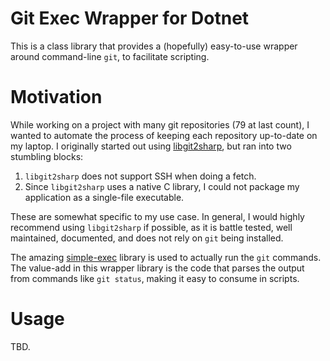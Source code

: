 # Git Exec Wrapper for Dotnet

This is a class library that provides a (hopefully) easy-to-use wrapper around command-line `git`, to facilitate scripting.


# Motivation

While working on a project with many git repositories (79 at last count), I wanted to automate the process of keeping each repository up-to-date on my laptop.
I originally started out using [libgit2sharp](https://github.com/libgit2/libgit2sharp), but ran into two stumbling blocks:

1. `libgit2sharp` does not support SSH when doing a fetch.
1. Since `libgit2sharp` uses a native C library, I could not package my application as a single-file executable.

These are somewhat specific to my use case.
In general, I would highly recommend using `libgit2sharp` if possible, as it is battle tested, well maintained, documented, and does not rely on `git` being installed.

The amazing [simple-exec](https://github.com/adamralph/simple-exec) library is used to actually run the `git` commands.
The value-add in this wrapper library is the code that parses the output from commands like `git status`, making it easy to consume in scripts.


# Usage

TBD.

